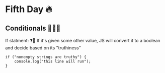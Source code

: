 # Fifth Day 🔥

## Conditionals 👩🏻‍💻

If statment: ❓🌟
If it's given some other value, JS will convert it to a boolean and decide based on its "truthiness”
```
if ("nonempty strings are truthy") {
    console.log("this line will run");
}
```



